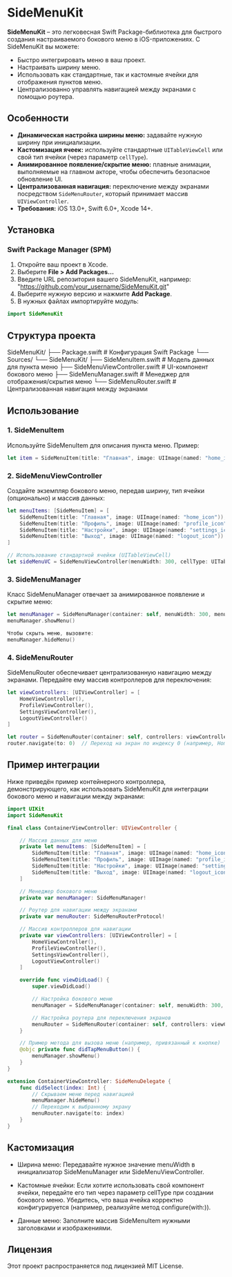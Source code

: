 # SideMenuKit

**SideMenuKit** – это легковесная Swift Package-библиотека для быстрого создания настраиваемого бокового меню в iOS-приложениях. С SideMenuKit вы можете:

- Быстро интегрировать меню в ваш проект.
- Настраивать ширину меню.
- Использовать как стандартные, так и кастомные ячейки для отображения пунктов меню.
- Централизованно управлять навигацией между экранами с помощью роутера.

## Особенности

- **Динамическая настройка ширины меню:** задавайте нужную ширину при инициализации.
- **Кастомизация ячеек:** используйте стандартные `UITableViewCell` или свой тип ячейки (через параметр `cellType`).
- **Анимированное появление/скрытие меню:** плавные анимации, выполняемые на главном акторе, чтобы обеспечить безопасное обновление UI.
- **Централизованная навигация:** переключение между экранами посредством `SideMenuRouter`, который принимает массив `UIViewController`.
- **Требования:** iOS 13.0+, Swift 6.0+, Xcode 14+.

## Установка

### Swift Package Manager (SPM)

1. Откройте ваш проект в Xcode.
2. Выберите **File > Add Packages…**
3. Введите URL репозитория вашего SideMenuKit, например:
"https://github.com/your_username/SideMenuKit.git"
4. Выберите нужную версию и нажмите **Add Package**.
5. В нужных файлах импортируйте модуль:

```swift
import SideMenuKit
```

## Структура проекта

SideMenuKit/
├── Package.swift                # Конфигурация Swift Package
└── Sources/
    └── SideMenuKit/
        ├── SideMenuItem.swift   # Модель данных для пункта меню
        ├── SideMenuViewController.swift   # UI-компонент бокового меню
        ├── SideMenuManager.swift  # Менеджер для отображения/скрытия меню
        └── SideMenuRouter.swift   # Централизованная навигация между экранами


## Использование

### 1. SideMenuItem
Используйте SideMenuItem для описания пункта меню. Пример:
```swift
let item = SideMenuItem(title: "Главная", image: UIImage(named: "home_icon"))
```

### 2. SideMenuViewController
Создайте экземпляр бокового меню, передав ширину, тип ячейки (опционально) и массив данных:
```swift
let menuItems: [SideMenuItem] = [
    SideMenuItem(title: "Главная", image: UIImage(named: "home_icon")),
    SideMenuItem(title: "Профиль", image: UIImage(named: "profile_icon")),
    SideMenuItem(title: "Настройки", image: UIImage(named: "settings_icon")),
    SideMenuItem(title: "Выход", image: UIImage(named: "logout_icon"))
]

// Использование стандартной ячейки (UITableViewCell)
let sideMenuVC = SideMenuViewController(menuWidth: 300, cellType: UITableViewCell.self, menuItems: menuItems)
```

### 3. SideMenuManager
Класс SideMenuManager отвечает за анимированное появление и скрытие меню:
```swift
let menuManager = SideMenuManager(container: self, menuWidth: 300, menuItems: menuItems)
menuManager.showMenu()

Чтобы скрыть меню, вызовите:
menuManager.hideMenu()
```

### 4. SideMenuRouter
SideMenuRouter обеспечивает централизованную навигацию между экранами. Передайте ему массив контроллеров для переключения:
```swift
let viewControllers: [UIViewController] = [
    HomeViewController(),
    ProfileViewController(),
    SettingsViewController(),
    LogoutViewController()
]

let router = SideMenuRouter(container: self, controllers: viewControllers)
router.navigate(to: 0)  // Переход на экран по индексу 0 (например, HomeViewController)
```

## Пример интеграции
Ниже приведён пример контейнерного контроллера, демонстрирующего, как использовать SideMenuKit для интеграции бокового меню и навигации между экранами:
```swift
import UIKit
import SideMenuKit

final class ContainerViewController: UIViewController {

    // Массив данных для меню
    private let menuItems: [SideMenuItem] = [
        SideMenuItem(title: "Главная", image: UIImage(named: "home_icon")),
        SideMenuItem(title: "Профиль", image: UIImage(named: "profile_icon")),
        SideMenuItem(title: "Настройки", image: UIImage(named: "settings_icon")),
        SideMenuItem(title: "Выход", image: UIImage(named: "logout_icon"))
    ]

    // Менеджер бокового меню
    private var menuManager: SideMenuManager!

    // Роутер для навигации между экранами
    private var menuRouter: SideMenuRouterProtocol!

    // Массив контроллеров для навигации
    private var viewControllers: [UIViewController] = [
        HomeViewController(),
        ProfileViewController(),
        SettingsViewController(),
        LogoutViewController()
    ]

    override func viewDidLoad() {
        super.viewDidLoad()

        // Настройка бокового меню
        menuManager = SideMenuManager(container: self, menuWidth: 300, menuItems: menuItems)

        // Настройка роутера для переключения экранов
        menuRouter = SideMenuRouter(container: self, controllers: viewControllers)
    }

    // Пример метода для вызова меню (например, привязанный к кнопке)
    @objc private func didTapMenuButton() {
        menuManager.showMenu()
    }
}

extension ContainerViewController: SideMenuDelegate {
    func didSelect(index: Int) {
        // Скрываем меню перед навигацией
        menuManager.hideMenu()
        // Переходим к выбранному экрану
        menuRouter.navigate(to: index)
    }
}
```

## Кастомизация
- Ширина меню: Передавайте нужное значение menuWidth в инициализатор SideMenuManager или SideMenuViewController.

- Кастомные ячейки: Если хотите использовать свой компонент ячейки, передайте его тип через параметр cellType при создании бокового меню. Убедитесь, что
ваша ячейка корректно конфигурируется (например, реализуйте метод configure(with:)).

- Данные меню: Заполните массив SideMenuItem нужными заголовками и изображениями.


## Лицензия
Этот проект распространяется под лицензией MIT License.
